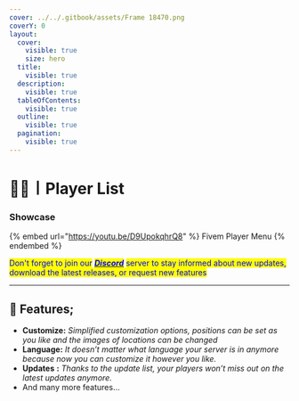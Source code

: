 ```yaml
---
cover: ../../.gitbook/assets/Frame 18470.png
coverY: 0
layout:
  cover:
    visible: true
    size: hero
  title:
    visible: true
  description:
    visible: true
  tableOfContents:
    visible: true
  outline:
    visible: true
  pagination:
    visible: true
---
```


# 🧙🏼〡Player List

### Showcase

{% embed url="https://youtu.be/D9UpokqhrQ8" %}
Fivem Player Menu
{% endembed %}

<mark style="color:blue;">Don't forget to join our</mark> [_<mark style="color:blue;">**Discord**</mark>_](https://discord.gg/8zhnDMMfNk) <mark style="color:blue;">server to stay informed about new updates, download the latest releases, or request new features</mark>

***

## &#x20;:gem: F**eatures;**

* **Customize:** _Simplified customization options, positions can be set as you like and the images of locations can be changed_
* **Language:** _It doesn’t matter what language your server is in anymore because now you can customize it however you like._
* **Updates** **:** _Thanks to the update list, your players won’t miss out on the latest updates anymore._
* And many more features…
